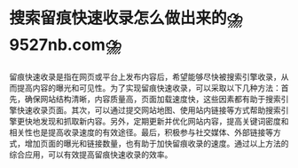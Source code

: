 # 搜索留痕快速收录怎么做出来的⛈️9527nb.com⛈️

留痕快速收录是指在网页或平台上发布内容后，希望能够尽快被搜索引擎收录，从而提高内容的曝光和可见性。为了实现留痕快速收录，可以采取以下几种方法：首先，确保网站结构清晰，内容质量高，页面加载速度快，这些因素都有助于搜索引擎快速收录页面。其次，可以通过提交网站地图、使用站内链接等方式帮助搜索引擎更快地发现和抓取新内容。另外，定期更新并优化网站内容，提高关键词密度和相关性也是提高收录速度的有效途径。最后，积极参与社交媒体、外部链接等方式，增加页面的曝光和链接数量，也有助于加快留痕收录的速度。通过以上方法的综合应用，可以有效提高留痕快速收录的效率。